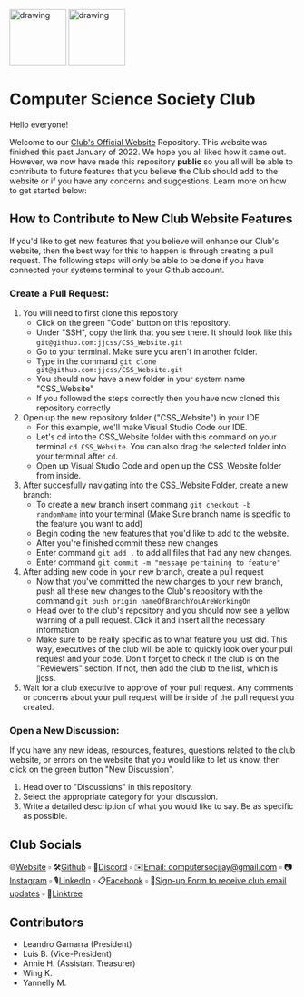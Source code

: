 <!-- CSS_Website Github Repo Read.me File  -->


<img src="https://i.imgur.com/JybZuXd.png" alt="drawing" width="100"/> <img src="https://i.imgur.com/Bzkqs5I.png" alt="drawing" width="100"/>

<!-- Template of how emails should look like before we send them out. Make sure you get the "go" from the Secretary or President before we send out the emails to all club members -->

# Computer Science Society Club

Hello everyone!

Welcome to our <a href="https://jjaycss.tech/">Club's Official Website</a> Repository. This website was finished this past January of 2022. We hope you all liked how it came out. However, we now have made this repository <b>public</b> so you all will be able to contribute to future features that you believe the Club should add to the website or if you have any concerns and suggestions. Learn more on how to get started below:

## How to Contribute to New Club Website Features
If you'd like to get new features that you believe will enhance our Club's website, then the best way for this to happen is through creating a pull request. The following steps will only be able to be done if you have connected your systems terminal to your Github account.
### Create a Pull Request:
1) You will need to first clone this repository
    - Click on the green "Code" button on this repository.
    - Under "SSH", copy the link that you see there. It should look like this `git@github.com:jjcss/CSS_Website.git`
    - Go to your terminal. Make sure you aren't in another folder.
    - Type in the command `git clone git@github.com:jjcss/CSS_Website.git`
    - You should now have a new folder in your system name "CSS_Website"
    - If you followed the steps correctly then you have now cloned this repository correctly
2) Open up the new repository folder ("CSS_Website") in your IDE
    - For this example, we'll make Visual Studio Code our IDE. 
    - Let's cd into the CSS_Website folder with this command on your terminal `cd CSS_Website`. You can also drag the selected folder into your terminal after `cd`.
    - Open up Visual Studio Code and open up the CSS_Website folder from inside.
3) After succesfully navigating into the CSS_Website Folder, create a new branch:
    - To create a new branch insert commang `git checkout -b randomName` into your terminal (Make Sure branch name is specific to the feature you want to add)
    - Begin coding the new features that you'd like to add to the website.
    - After you're finished commit these new changes
    - Enter command `git add .` to add all files that had any new changes.
    - Enter command `git commit -m "message pertaining to feature"`
4) After adding new code in your new branch, create a pull request
    - Now that you've committed the new changes to your new branch, push all these new changes to the Club's repository with the command `git push origin nameOfBranchYouAreWorkingOn`
    - Head over to the club's repository and you should now see a yellow warning of a pull request. Click it and insert all the necessary information
    - Make sure to be really specific as to what feature you just did. This way, executives of the club will be able to quickly look over your pull request and your code. Don't forget to check if the club is on the "Reviewers" section. If not, then add the club to the list, which is jjcss.
5) Wait for a club executive to approve of your pull request. Any comments or concerns about your pull request will be inside of the pull request you created.

### Open a New Discussion:
If you have any new ideas, resources, features, questions related to the club website, or errors on the website that you would like to let us know, then click on the green button "New Discussion".

1) Head over to "Discussions" in this repository.
2) Select the appropriate category for your discussion.
3) Write a detailed description of what you would like to say. Be as specific as possible.


## Club Socials
🌐[Website](https://jjaycss.tech/) ▫ 
🛠[Github](https://github.com/jjcss) ▫ 
💬[Discord](https://discord.gg/fJZKErEnPa) ▫ 
✉️[Email: computersocjjay@gmail.com](computersocjjay@gmail.com) ▫ 
📷[Instagram](https://www.instagram.com/jjccomputerscience/) ▫ 
🎙[LinkedIn](https://www.linkedin.com/in/cssclub/) ▫ 
📋[Facebook](https://www.facebook.com/CSSJohnJay) ▫ 
💌[Sign-up Form to receive club email updates](https://docs.google.com/forms/d/e/1FAIpQLSefHY3t8HakF0VvY5jLKppv0XIaU7a0ZdfbTkSHzs1ObCSgsA/viewform) ▫ 
🌲[Linktree](https://l.instagram.com/?u=https%3A%2F%2Flinktr.ee%2Fjjaycss&e=ATOSfCgT69PGdXXE-N6W4LYPCy3d8xTToAElzBm0BrXLhBQG0W5_Lt95y8SU2e3VZYnFmbpSshqcN40Lof-07w&s=1)

## Contributors
- Leandro Gamarra (President)
- Luis B. (Vice-President)
- Annie H. (Assistant Treasurer)
- Wing K.
- Yannelly M.

